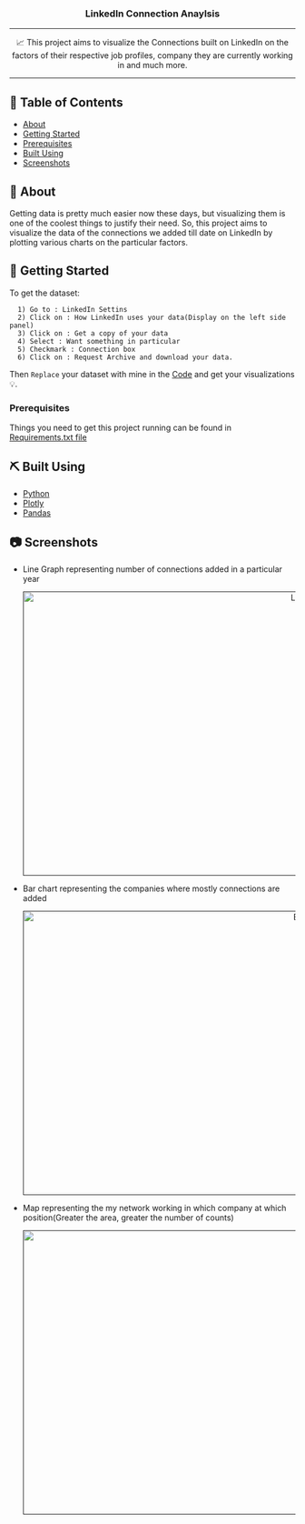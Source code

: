 <h3 align="center">LinkedIn Connection Anaylsis</h3>

---

<p align="center"> 📈 This project aims to visualize the Connections built on LinkedIn on the factors of their respective job profiles, 
                    company they are currently working in and much more.
    <br> 
</p>

---

## 📝 Table of Contents
- [About](#about)
- [Getting Started](#getting_started)
- [Prerequisites](#prerequisites)
- [Built Using](#built_using)
- [Screenshots](#screenshots)

## 🧐 About <a name = "about"></a>
Getting data is pretty much easier now these days, but visualizing them is one of the coolest things to justify their need.
So, this project aims to visualize the data of the connections we added till date on LinkedIn by plotting various charts on the particular
factors.

## 🏁 Getting Started <a name = "getting_started"></a>
To get the dataset:
```
  1) Go to : LinkedIn Settins
  2) Click on : How LinkedIn uses your data(Display on the left side panel)
  3) Click on : Get a copy of your data
  4) Select : Want something in particular
  5) Checkmark : Connection box
  6) Click on : Request Archive and download your data.
```
Then `Replace` your dataset with mine in the [Code](ss) and get your visualizations 💡.

### Prerequisites <a name= "prerequisites"></a>
Things you need to get this project running can be found in [Requirements.txt file](ss)


## ⛏️ Built Using <a name = "built_using"></a>
- [Python](https://www.python.org/)
- [Plotly](https://plotly.com/) 
- [Pandas](https://pandas.pydata.org/)

## 📷 Screenshots <a name = "screenshots"></a>

- Line Graph representing number of connections added in a particular year

  <p align="center">
    <a href="" rel="noopener">
  <img width=1000 height=500 src="https://user-images.githubusercontent.com/26703868/82764307-61370700-9e2b-11ea-8414-e4f7fe65ed56.gif" alt="Line Graph"></a>
  </p>

- Bar chart representing the companies where mostly connections are added 
  <p align="center">
    <a href="" rel="noopener">
  <img width=1000 height=500 src="https://user-images.githubusercontent.com/26703868/82764413-1ec1fa00-9e2c-11ea-8018-8533582b7454.gif" alt="Bar Chart"></a>
  </p>

- Map representing the my network working in which company at which position(Greater the area, greater the number of counts)
  <p align="center">
    <a href="" rel="noopener">
  <img width=1000 height=500 src="https://user-images.githubusercontent.com/26703868/82764468-782a2900-9e2c-11ea-93ff-18ae8aab50ff.gif" alt="Map"></a>
  </p>

